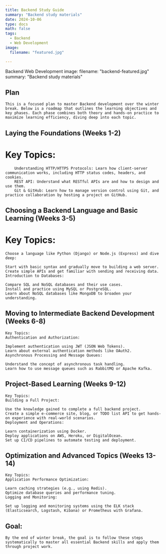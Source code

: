 ```yaml
---
title: Backend Study Guide
summary: "Backend study materials"
date: 2024-10-06
type: docs
math: false
tags:
  - Backend
  - Web Development
image:
  filename: "featured.jpg"

---
```


Backend
Web Development
image:
filename: "backend-featured.jpg"
summary: "Backend study materials"
## Plan
    This is a focused plan to master Backend development over the winter break. Below is a roadmap that outlines the learning objectives and key phases. Each phase combines both theory and hands-on practice to maximize learning efficiency, diving deep into each topic.

## Laying the Foundations (Weeks 1-2)
# Key Topics:
        Understanding HTTP/HTTPS Protocols: Learn how client-server communication works, including HTTP status codes, headers, and cookies.
        REST API: Understand what RESTful APIs are and how to design and use them.
        Git & GitHub: Learn how to manage version control using Git, and practice collaboration by hosting a project on GitHub.
## Choosing a Backend Language and Basic Learning (Weeks 3-5)
# Key Topics:
    Choose a language like Python (Django) or Node.js (Express) and dive deep:

    Start with basic syntax and gradually move to building a web server.
    Create simple APIs and get familiar with sending and receiving data.
    Introduction to Databases:

    Compare SQL and NoSQL databases and their use cases.
    Install and practice using MySQL or PostgreSQL.
    Learn about NoSQL databases like MongoDB to broaden your understanding.
## Moving to Intermediate Backend Development (Weeks 6-8)
    Key Topics:
    Authentication and Authorization:

    Implement authentication using JWT (JSON Web Tokens).
    Learn about external authentication methods like OAuth2.
    Asynchronous Processing and Message Queues:

    Understand the concept of asynchronous task handling.
    Learn how to use message queues such as RabbitMQ or Apache Kafka.
## Project-Based Learning (Weeks 9-12)
    Key Topics:
    Building a Full Project:

    Use the knowledge gained to complete a full backend project.
    Create a simple e-commerce site, blog, or TODO list API to get hands-on experience with real-world scenarios.
    Deployment and Operations:

    Learn containerization using Docker.
    Deploy applications on AWS, Heroku, or DigitalOcean.
    Set up CI/CD pipelines to automate testing and deployment.
## Optimization and Advanced Topics (Weeks 13-14)
    Key Topics:
    Application Performance Optimization:

    Learn caching strategies (e.g., using Redis).
    Optimize database queries and performance tuning.
    Logging and Monitoring:

    Set up logging and monitoring systems using the ELK stack (Elasticsearch, Logstash, Kibana) or Prometheus with Grafana.
## Goal:
    By the end of winter break, the goal is to follow these steps systematically to master all essential Backend skills and apply them through project work.